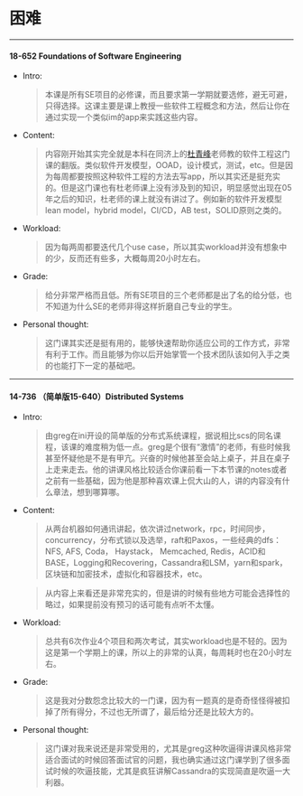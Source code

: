 # 困难

----

#### 18-652 Foundations of Software Engineering

- Intro:

 	> 本课是所有SE项目的必修课，而且要求第一学期就要选修，避无可避，只得选择。这课主要是课上教授一些软件工程概念和方法，然后让你在通过实现一个类似im的app来实践这些内容。

- Content:
	> 内容刚开始其实完全就是本科在同济上的[杜青峰](http://sse.tongji.edu.cn/Data/View/2817)老师教的软件工程这门课的翻版。类似软件开发模型，OOAD，设计模式，测试，etc。但是因为每周都要按照这种软件工程的方法去写app，所以其实还是挺充实的。但是这门课也有杜老师课上没有涉及到的知识，明显感觉出现在05年之后的知识，杜老师的课上就没有讲过了。例如新的软件开发模型lean model，hybrid model，CI/CD，AB test，SOLID原则之类的。

- Workload:
	> 因为每两周都要迭代几个use case，所以其实workload并没有想象中的少，反而还有些多，大概每周20小时左右。

- Grade:
	> 给分非常严格而且低。所有SE项目的三个老师都是出了名的给分低，也不知道为什么SE的老师非得这样折磨自己专业的学生。
	
- Personal thought:
	> 这门课其实还是挺有用的，能够快速帮助你适应公司的工作方式，非常有利于工作。而且能够为你以后开始掌管一个技术团队该如何入手之类的也能打下一定的基础吧。

----



#### 14-736 （简单版15-640）Distributed Systems

- Intro:

 	> 由greg在ini开设的简单版的分布式系统课程，据说相比scs的同名课程，该课的难度稍为低一点。greg是个很有“激情”的老师，有些时候我甚至怀疑他是不是有甲亢。兴奋的时候他甚至会站上桌子，并且在桌子上走来走去。他的讲课风格比较适合你课前看一下本节课的notes或者之前有一些基础，因为他是那种喜欢课上侃大山的人，讲的内容没有什么章法，想到哪算哪。

- Content:
	> 从两台机器如何通讯讲起，依次讲过network，rpc，时间同步，concurrency，分布式锁以及选举，raft和Paxos，一些经典的dfs：NFS, AFS, Coda， Haystack， Memcached, Redis，ACID和BASE，Logging和Recovering，Cassandra和LSM，yarn和spark，区块链和加密技术，虚拟化和容器技术，etc。 
	
	> 从内容上来看还是非常充实的，但是讲的时候有些地方可能会选择性的略过，如果提前没有预习的话可能有点听不太懂。

- Workload:
	> 总共有6次作业4个项目和两次考试，其实workload也是不轻的。因为这是第一个学期上的课，所以上的非常的认真，每周耗时也在20小时左右。

- Grade:
	> 这是我对分数怨念比较大的一门课，因为有一题真的是奇奇怪怪得被扣掉了所有得分，不过也无所谓了，最后给分还是比较大方的。
	
- Personal thought:
	> 这门课对我来说还是非常受用的，尤其是greg这种吹逼得讲课风格非常适合面试的时候回答面试官的问题，我也确实通过这门课学到了很多面试时候的吹逼技能，尤其是疯狂讲解Cassandra的实现简直是吹逼一大利器。